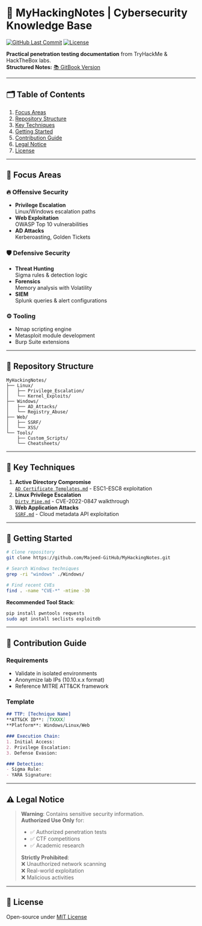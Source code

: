 # 🔐 MyHackingNotes | Cybersecurity Knowledge Base

[![GitHub Last Commit](https://img.shields.io/github/last-commit/Majeed-GitHub/MyHackingNotes?label=Last%20Update&style=flat-square)](https://github.com/Majeed-GitHub/MyHackingNotes)
[![License](https://img.shields.io/badge/License-MIT-blueviolet?style=flat-square)](LICENSE)

**Practical penetration testing documentation** from TryHackMe & HackTheBox labs.  
**Structured Notes:** [📚 GitBook Version](https://jesusgavancho.gitbook.io/writeups/)

---

## 🗂️ Table of Contents
1. [Focus Areas](#-focus-areas)
2. [Repository Structure](#-repository-structure)
3. [Key Techniques](#-key-techniques)
4. [Getting Started](#-getting-started)
5. [Contribution Guide](#-contribution-guide)
6. [Legal Notice](#-legal-notice)
7. [License](#-license)

---

## 🎯 Focus Areas

### 🔥 Offensive Security
- **Privilege Escalation**  
  Linux/Windows escalation paths
- **Web Exploitation**  
  OWASP Top 10 vulnerabilities
- **AD Attacks**  
  Kerberoasting, Golden Tickets

### 🛡️ Defensive Security
- **Threat Hunting**  
  Sigma rules & detection logic
- **Forensics**  
  Memory analysis with Volatility
- **SIEM**  
  Splunk queries & alert configurations

### ⚙️ Tooling
- Nmap scripting engine
- Metasploit module development
- Burp Suite extensions

---

## 📂 Repository Structure
```text
MyHackingNotes/
├── Linux/
│   ├── Privilege_Escalation/
│   └── Kernel_Exploits/
├── Windows/
│   ├── AD_Attacks/
│   └── Registry_Abuse/
├── Web/
│   ├── SSRF/
│   └── XSS/
└── Tools/
    ├── Custom_Scripts/
    └── Cheatsheets/
```

---

## 🔑 Key Techniques
1. **Active Directory Compromise**  
   [`AD Certificate Templates.md`](Linux/AD_Attacks/AD_Certificate_Templates.md) - ESC1-ESC8 exploitation
2. **Linux Privilege Escalation**  
   [`Dirty Pipe.md`](Linux/Kernel_Exploits/Dirty_Pipe.md) - CVE-2022-0847 walkthrough
3. **Web Application Attacks**  
   [`SSRF.md`](Web/SSRF/SSRF_Exploitation.md) - Cloud metadata API exploitation

---

## 🚀 Getting Started
```bash
# Clone repository
git clone https://github.com/Majeed-GitHub/MyHackingNotes.git

# Search Windows techniques
grep -ri "windows" ./Windows/

# Find recent CVEs
find . -name "CVE-*" -mtime -30
```

**Recommended Tool Stack**:
```bash
pip install pwntools requests
sudo apt install seclists exploitdb
```

---

## 🤝 Contribution Guide
### Requirements
- Validate in isolated environments
- Anonymize lab IPs (10.10.x.x format)
- Reference MITRE ATT&CK framework

### Template
```markdown
## TTP: [Technique Name]
**ATT&CK ID**: [TXXXX]  
**Platform**: Windows/Linux/Web

### Execution Chain:
1. Initial Access:  
2. Privilege Escalation:  
3. Defense Evasion:

### Detection:
- Sigma Rule:  
- YARA Signature:
```

---

## ⚠️ Legal Notice
> **Warning**: Contains sensitive security information.  
> **Authorized Use Only** for:
> - ✅ Authorized penetration tests  
> - ✅ CTF competitions  
> - ✅ Academic research  
>
> **Strictly Prohibited**:  
> ❌ Unauthorized network scanning  
> ❌ Real-world exploitation  
> ❌ Malicious activities  

---

## 📜 License
Open-source under [MIT License](LICENSE)
```
